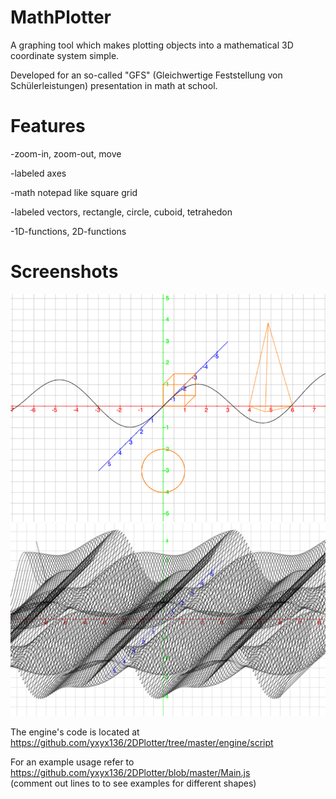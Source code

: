 # MathPlotter

A graphing tool which makes plotting objects into a mathematical 3D coordinate system simple.

Developed for an so-called "GFS" (Gleichwertige Feststellung von Schülerleistungen) presentation in math at school.

# Features
-zoom-in, zoom-out, move

-labeled axes

-math notepad like square grid

-labeled vectors, rectangle, circle, cuboid, tetrahedon

-1D-functions, 2D-functions

# Screenshots
![Screenshot1](img/screenshot1.png)
![Screenshot2](img/screenshot2.png)


The engine's code is located at https://github.com/yxyx136/2DPlotter/tree/master/engine/script

For an example usage refer to https://github.com/yxyx136/2DPlotter/blob/master/Main.js  
(comment out  lines to to see examples for different shapes)
